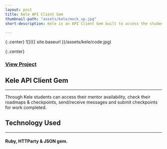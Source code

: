 ```yaml
---
layout: post
title: Kele API Client Gem
thumbnail-path: "assets/kele/mock_up.jpg"
short-description: Kele is an API Client Gem built to access the student endpoints of Bloc's REST API.

---
```


{:.center}
![]({{ site.baseurl }}/assets/kele/code.jpg)

{:.center}
### [View Project](https://github.com/nwyll/Kele)

## Kele API Client Gem
-----------
Through Kele students can access their mentor availability, check their roadmaps & checkpoints, send/receive messages and submit checkpoints for work completed.

## Technology Used
------------------
#### Ruby, HTTParty & JSON gem.
